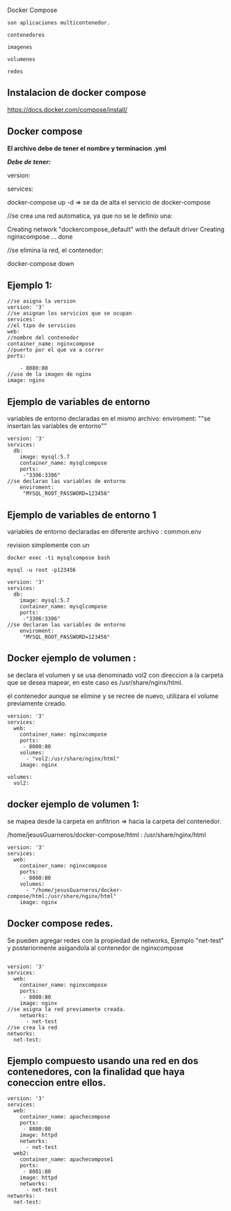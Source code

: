 Docker Compose

    son aplicaciones multicontenedor.

    contenedores

    imagenes

    volumenes

    redes

## Instalacion de docker compose

https://docs.docker.com/compose/install/

## Docker compose

**El archivo debe de tener el nombre y terminacion .yml**

***Debe de tener:***

version:

services:

docker-compose up -d    => se da de alta el servicio de docker-compose

//se crea una red automatica, ya que no se le definio una:

Creating network "dockercompose_default" with the default driver
Creating nginxcompose ... done

//se elimina la red, el contenedor:

docker-compose down

## Ejemplo 1:

```
//se asigna la version
version: '3'
//se asignan los servicios que se ocupan 
services:
//el tipo de servicios 
web:
//nombre del contenedor
container_name: nginxcompose
//puerto por el que va a correr
ports:

    - 8080:80
//uso de la imagen de nginx
image: nginx
```

## Ejemplo de variables de entorno

variables de entorno declaradas en el mismo archivo: enviroment: ""se insertan las variables de entorno""

```
version: '3'
services:
  db:
    image: mysql:5.7
    container_name: mysqlcompose
    ports:
     -"3306:3306"
//se declaran las variables de entorno
    enviroment:
     "MYSQL_ROOT_PASSWORD=123456"

```

## Ejemplo de variables de entorno 1

variables de entorno declaradas en diferente archivo : common.env

revision simplemente con un

    docker exec -ti mysqlcompose bash

    mysql -u root -p123456

```
version: '3'
services:
  db:
    image: mysql:5.7
    container_name: mysqlcompose
    ports:
     -"3306:3306"
//se declaran las variables de entorno
    enviroment:
     "MYSQL_ROOT_PASSWORD=123456"

```

## Docker ejemplo de volumen :

se declara el volumen y se usa denominado vol2   con direccion a la carpeta que se desea mapear, en este caso es  /usr/share/nginx/html.

el contenedor aunque se elimine y se recree de nuevo, utilizara el volume previamente creado.

```
version: '3'
services: 
  web: 
    container_name: nginxcompose
    ports:
     - 8080:80
    volumes:
      - "vol2:/usr/share/nginx/html"
    image: nginx

volumes:
  vol2:
```

## docker ejemplo de volumen 1:

se mapea desde la carpeta en anfitrion => hacia la carpeta del contenedor.

/home/jesusGuarneros/docker-compose/html : /usr/share/nginx/html

```
version: '3'
services: 
  web: 
    container_name: nginxcompose
    ports:
     - 8080:80
    volumes:
      - "/home/jesusGuarneros/docker-compose/html:/usr/share/nginx/html"
    image: nginx
```


## Docker compose redes.

Se  pueden agregar redes con la propiedad de networks, Ejemplo "net-test" y posteriormente asigandola al contenedor de nginxcompose

```

version: '3'
services: 
  web: 
    container_name: nginxcompose
    ports:
     - 8080:80
    image: nginx
//se asigna la red previamente creada.
    networks:
      - net-test
//se crea la red 
networks:
  net-test:

```

## Ejemplo compuesto usando una red en dos contenedores, con la finalidad que haya coneccion entre ellos.

```
version: '3'
services: 
  web: 
    container_name: apachecompose
    ports:
     - 8080:80
    image: httpd
    networks:
      - net-test
  web2: 
    container_name: apachecompose1
    ports:
     - 8081:80
    image: httpd
    networks:
      - net-test   
networks:
  net-test:

```

